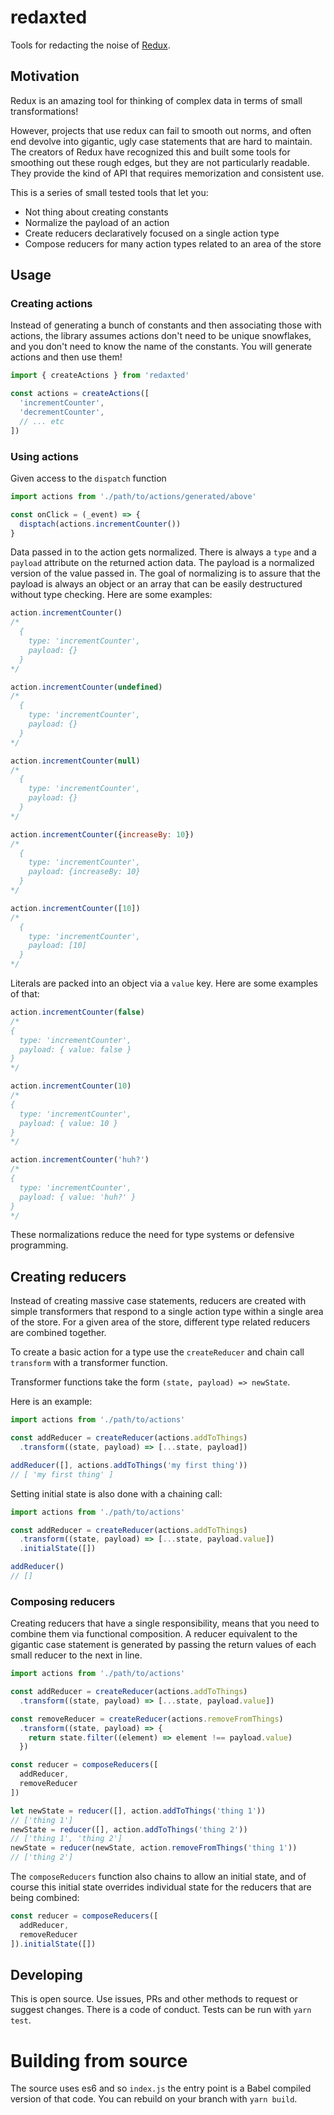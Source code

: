 # redaxted

Tools for redacting the noise of [Redux](https://github.com/reduxjs/redux).

## Motivation

Redux is an amazing tool for thinking of complex data in terms of small 
transformations!

However, projects that use redux can fail to smooth out norms, and often end
devolve into gigantic, ugly case statements that are hard to maintain. The
creators of Redux have recognized this and built some tools for smoothing out
these rough edges, but they are not particularly readable. They provide the kind
of API that requires memorization and consistent use.

This is a series of small tested tools that let you:

* Not thing about creating constants
* Normalize the payload of an action
* Create reducers declaratively focused on a single action type
* Compose reducers for many action types related to an area of the store

## Usage

### Creating actions

Instead of generating a bunch of constants and then associating those with 
actions, the library assumes actions don't need to be unique snowflakes, and you
don't need to know the name of the constants. You will generate actions and then
use them!

```javascript
import { createActions } from 'redaxted'

const actions = createActions([
  'incrementCounter',
  'decrementCounter',
  // ... etc
])
```

### Using actions

Given access to the `dispatch` function 

```javascript
import actions from './path/to/actions/generated/above'

const onClick = (_event) => {
  disptach(actions.incrementCounter())
}
```

Data passed in to the action gets normalized. There is always a `type` and a
`payload` attribute on the returned action data. The payload is a normalized 
version of the value passed in. The goal of normalizing is to assure that the
payload is always an object or an array that can be easily destructured without
type checking. Here are some examples:

```javascript
action.incrementCounter()
/*
  {
    type: 'incrementCounter',
    payload: {}
  }
*/

action.incrementCounter(undefined)
/*
  {
    type: 'incrementCounter',
    payload: {}
  }
*/

action.incrementCounter(null)
/*
  {
    type: 'incrementCounter',
    payload: {}
  }
*/

action.incrementCounter({increaseBy: 10})
/*
  {
    type: 'incrementCounter',
    payload: {increaseBy: 10}
  }
*/

action.incrementCounter([10])
/*
  {
    type: 'incrementCounter',
    payload: [10]
  }
*/
```

Literals are packed into an object via a `value` key. Here are some examples of
that:

```javascript
action.incrementCounter(false)
/*
{
  type: 'incrementCounter',
  payload: { value: false }
}
*/

action.incrementCounter(10)
/*
{
  type: 'incrementCounter',
  payload: { value: 10 }
}
*/

action.incrementCounter('huh?')
/*
{
  type: 'incrementCounter',
  payload: { value: 'huh?' }
}
*/
```

These normalizations reduce the need for type systems or defensive programming.

## Creating reducers

Instead of creating massive case statements, reducers are created with simple
transformers that respond to a single action type within a single area of the
store. For a given area of the store, different type related reducers are
combined together.

To create a basic action for a type use the `createReducer` and chain call
`transform` with a transformer function.

Transformer functions take the form `(state, payload) => newState`.

Here is an example:

```javascript
import actions from './path/to/actions'

const addReducer = createReducer(actions.addToThings)
  .transform((state, payload) => [...state, payload])

addReducer([], actions.addToThings('my first thing'))
// [ 'my first thing' ]
```

Setting initial state is also done with a chaining call:

```javascript
import actions from './path/to/actions'

const addReducer = createReducer(actions.addToThings)
  .transform((state, payload) => [...state, payload.value])
  .initialState([])

addReducer()
// []
```

### Composing reducers

Creating reducers that have a single responsibility, means that you need to
combine them via functional composition. A reducer equivalent to the gigantic
case statement is generated by passing the return values of each small reducer
to the next in line.

```javascript
import actions from './path/to/actions'

const addReducer = createReducer(actions.addToThings)
  .transform((state, payload) => [...state, payload.value])

const removeReducer = createReducer(actions.removeFromThings)
  .transform((state, payload) => {
    return state.filter((element) => element !== payload.value)
  })

const reducer = composeReducers([
  addReducer,
  removeReducer
])

let newState = reducer([], action.addToThings('thing 1'))
// ['thing 1']
newState = reducer([], action.addToThings('thing 2'))
// ['thing 1', 'thing 2']
newState = reducer(newState, action.removeFromThings('thing 1'))
// ['thing 2']
```

The `composeReducers` function also chains to allow an initial state, and of
course this initial state overrides individual state for the reducers that are
being combined:

```javascript
const reducer = composeReducers([
  addReducer,
  removeReducer
]).initialState([])
```

## Developing

This is open source. Use issues, PRs and other methods to request or suggest
changes. There is a code of conduct. Tests can be run with `yarn test`.

# Building from source

The source uses es6 and so `index.js` the entry point is a Babel compiled 
version of that code. You can rebuild on your branch with `yarn build`.
